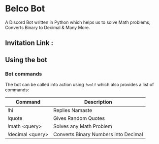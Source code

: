 # Belco Bot
A Discord Bot written in Python which helps us to solve Math problems, Converts Binary to Decimal & Many More.

## Invitation Link :

## Using the bot
### Bot commands
The bot can be called into action using `!wolf` which also provides a list of commands:

Command       | Description
------------- | -------------
!hi           | Replies Namaste
!quote        | Gives Random Quotes
!math \<query\>   | Solves any Math Problem
!decimal \<query\>  | Converts Binary Numbers into Decimal
